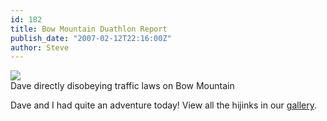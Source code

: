 ```yaml
---
id: 182
title: Bow Mountain Duathlon Report
publish_date: "2007-02-12T22:16:00Z"
author: Steve
---
```


[![](http://lh4.ggpht.com/_zoD15FRZxcs/SuDL1I37l8I/AAAAAAAAAgc/nkswTYcB9dA/s2400/IMG_0038.jpg)](http://picasaweb.google.com/flagstafffrenzy/BowMountainOnIce)  
Dave directly disobeying traffic laws on Bow Mountain

Dave and I had quite an adventure today! View all the hijinks in our [gallery](http://picasaweb.google.com/flagstafffrenzy/BowMountainOnIce).
